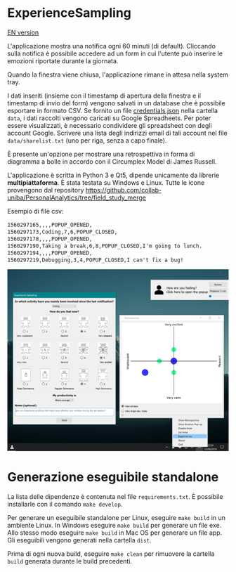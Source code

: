 # ExperienceSampling

[EN version](https://github.com/h3r0n/ExperienceSampling/blob/master/README_EN.md)

L'applicazione mostra una notifica ogni 60 minuti (di default). Cliccando sulla notifica è possibile accedere ad un form in cui l'utente può inserire le emozioni riportate durante la giornata.

Quando la finestra viene chiusa, l'applicazione rimane in attesa nella system tray.

I dati inseriti (insieme con il timestamp di apertura della finestra e il timestamp di invio del form) vengono salvati in un database che è possibile esportare in formato CSV. Se fornito un file [credentials.json](https://gspread.readthedocs.io/en/latest/oauth2.html) nella cartella `data`, i dati raccolti vengono caricati su Google Spreadheets. Per poter essere visualizzati, è necessario condividere gli spreadsheet con degli account Google. Scrivere una lista degli indirizzi email di tali account nel file `data/sharelist.txt` (uno per riga, senza a capo finale).

È presente un'opzione per mostrare una retrospettiva in forma di diagramma a bolle in accordo con il Circumplex Model di James Russell.

L'applicazione è scritta in Python 3 e Qt5, dipende unicamente da librerie **multipiattaforma**. È stata testata su Windows e Linux. Tutte le icone provengono dal repository https://github.com/collab-uniba/PersonalAnalytics/tree/field_study_merge

Esempio di file csv:
```
1560297165,,,,POPUP_OPENED,
1560297173,Coding,7,6,POPUP_CLOSED,
1560297178,,,,POPUP_OPENED,
1560297190,Taking a break,6,8,POPUP_CLOSED,I'm going to lunch.
1560297194,,,,POPUP_OPENED,
1560297219,Debugging,3,4,POPUP_CLOSED,I can't fix a bug!
```

![Screenshot](screenshot.png)

# Generazione eseguibile standalone

La lista delle dipendenze è contenuta nel file `requirements.txt`. È possibile installarle con il comando `make develop`.

Per generare un eseguibile standalone per Linux, eseguire `make build` in un ambiente Linux. In Windows eseguire `make build` per generare un file exe. Allo stesso modo eseguire `make build` in Mac OS per generare un file app.
Gli eseguibili vengono generati nella cartella `dist`.

Prima di ogni nuova build, eseguire `make clean` per rimuovere la cartella `build` generata durante le build precedenti.
